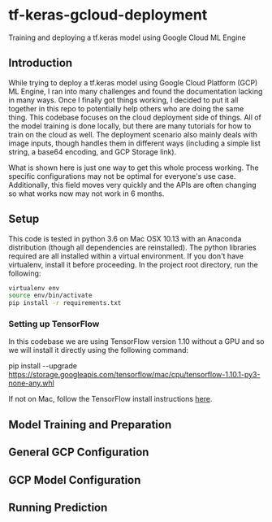 # tf-keras-gcloud-deployment
Training and deploying a tf.keras model using Google Cloud ML Engine

## Introduction

While trying to deploy a tf.keras model using Google Cloud Platform (GCP) ML Engine, I ran into many challenges and found the documentation lacking in many ways. Once I finally got things working, I decided to put it all together in this repo to potentially help others who are doing the same thing. This codebase focuses on the cloud deployment side of things. All of the model training is done locally, but there are many tutorials for how to train on the cloud as well. The deployment scenario also mainly deals with image inputs, though handles them in different ways (including a simple list string, a base64 encoding, and GCP Storage link).

What is shown here is just one way to get this whole process working. The specific configurations may not be optimal for everyone's use case. Additionally, this field moves very quickly and the APIs are often changing so what works now may not work in 6 months.

## Setup

This code is tested in python 3.6 on Mac OSX 10.13 with an Anaconda distribution (though all dependencies are reinstalled). The python libraries required are all installed within a virtual environment. If you don't have virtualenv, install it before proceeding. In the project root directory, run the following:

```bash
virtualenv env
source env/bin/activate
pip install -r requirements.txt
```

### Setting up TensorFlow

In this codebase we are using TensorFlow version 1.10 without a GPU and so we will install it directly using the following command:

pip install --upgrade https://storage.googleapis.com/tensorflow/mac/cpu/tensorflow-1.10.1-py3-none-any.whl

If not on Mac, follow the TensorFlow install instructions [here](https://www.tensorflow.org/install/pip).

## Model Training and Preparation




## General GCP Configuration



## GCP Model Configuration



## Running Prediction









